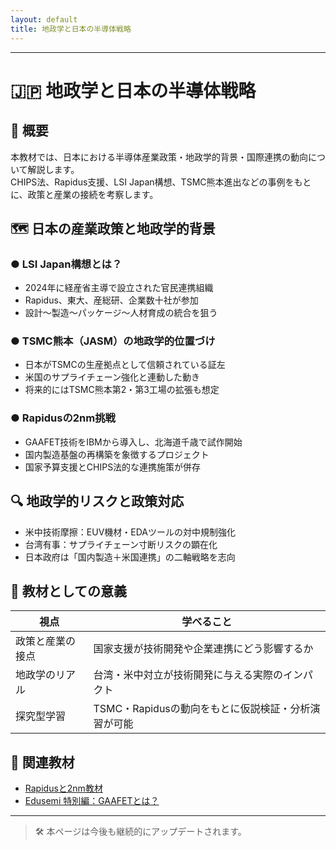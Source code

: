 ```yaml
---
layout: default
title: 地政学と日本の半導体戦略
---
```


---

# 🇯🇵 地政学と日本の半導体戦略

## 🏁 概要
本教材では、日本における半導体産業政策・地政学的背景・国際連携の動向について解説します。  
CHIPS法、Rapidus支援、LSI Japan構想、TSMC熊本進出などの事例をもとに、政策と産業の接続を考察します。

## 🗺️ 日本の産業政策と地政学的背景

### ● LSI Japan構想とは？
- 2024年に経産省主導で設立された官民連携組織
- Rapidus、東大、産総研、企業数十社が参加
- 設計〜製造〜パッケージ〜人材育成の統合を狙う

### ● TSMC熊本（JASM）の地政学的位置づけ
- 日本がTSMCの生産拠点として信頼されている証左
- 米国のサプライチェーン強化と連動した動き
- 将来的にはTSMC熊本第2・第3工場の拡張も想定

### ● Rapidusの2nm挑戦
- GAAFET技術をIBMから導入し、北海道千歳で試作開始
- 国内製造基盤の再構築を象徴するプロジェクト
- 国家予算支援とCHIPS法的な連携施策が併存

## 🔍 地政学的リスクと政策対応

- 米中技術摩擦：EUV機材・EDAツールの対中規制強化
- 台湾有事：サプライチェーン寸断リスクの顕在化
- 日本政府は「国内製造＋米国連携」の二軸戦略を志向

## 🧠 教材としての意義

| 視点 | 学べること |
|------|-------------|
| 政策と産業の接点 | 国家支援が技術開発や企業連携にどう影響するか |
| 地政学のリアル | 台湾・米中対立が技術開発に与える実際のインパクト |
| 探究型学習 | TSMC・Rapidusの動向をもとに仮説検証・分析演習が可能 |

## 🔗 関連教材
- [Rapidusと2nm教材](../rapidus/README.md)
- [Edusemi 特別編：GAAFETとは？](https://github.com/Samizo-AITL/Edusemi-v4x/tree/main/f_chapter1_finfet_gaa)

---

> 🛠️ 本ページは今後も継続的にアップデートされます。
